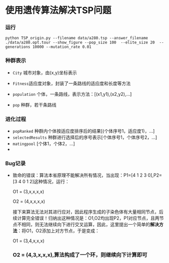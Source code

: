 # 使用遗传算法解决TSP问题

### 运行

`python TSP_origin.py --filename data/a280.tsp --answer_filename ./data/a280.opt.tour --show_figure --pop_size 100  --elite_size 20  --generations 10000 --mutation_rate 0.01`

### 种群表示

* `City` 城市对象，由(x,y)坐标表示
* `Fitness`适应度对象，封装了一条路线的适应度和长度等方法

* `population` 个体，一条路线，表示方法：[(x1,y1),(x2,y2),...]
* `pop` 种群，若干条路线

### 进化过程

* `popRanked` 种群内个体按适应度排序后的结果[(个体序号1，适应度1)，...]
* `selectedResults` 种群进行选择后的序号表示[个体序号1，个体序号2，...]
* `matingpool` [个体1，个体2，...]
* 



### Bug记录

* 致命的错误：算法本省原理不能解决所有情况，当出现：P1=[4 1 2 3 0],P2=[3 4 0 1 2]这种情况，运行：

  O1 = (3,x,x,x,x)

  O2 = (4,x,x,x,x)

  接下来算法无法对其进行应对，因此程序生成的子染色体有大量相同节点，后续计算完全错误！归纳出这种情况是：O1,O2均出现P2，P1对应节点，且两节点不相同，则无法继续向下进行交叉运算，因此，这里提出一个简单的**解决方法**：将O1，O2添加上对方节点，于是变成：

  O1 = (3,4,x,x,x)

  ### O2 = (4,3,x,x,x),算法构成了一个环，则继续向下计算即可

  